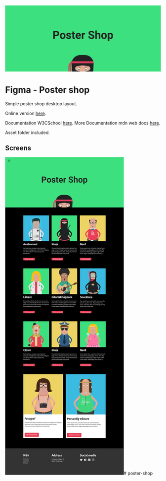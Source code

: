 ![poster](./poster.png)

# Figma - Poster shop
Simple poster shop desktop layout.

Online version [here](https://www.figma.com/file/ApkqGdPVOlTaKVX6r12bGv/Poster-Shop?node-id=0%3A1).

Documentation W3CSchool [here](https://www.w3schools.com/).
More Documentation mdn web docs [here](https://developer.mozilla.org/en-US/docs/Web/CSS/grid).

Asset folder included.

## Screens
![screens](./screens.png)# poster-shop
